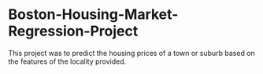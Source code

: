# Boston-Housing-Market-Regression-Project
This project was to predict the housing prices of a town or suburb based on the features of the locality provided. 
